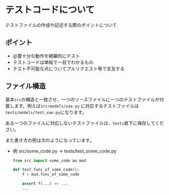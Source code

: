 # テストコードについて

テストファイルの作成や記述する際のポイントについて

## ポイント

- 必要十分な動作を網羅的にテスト
- テストコードは単純で一目でわかるもの
- テスト不可能な点についてプルリクエスト等で言及する

## ファイル構造

基本`src`の構造と一致させ、一つのソースファイルに一つのテストファイルが付属します。例えば`src/models/vae.py` に対応するテストファイルは`tests/models/test_vae.py`になります。

ある一つのファイルに対応しないテストファイルは、`tests`直下に保存してください。

また書き方の例は次のようになっています。

- 例
  src/some_code.py -> tests/test_some_code.py

  ```py
  from src import some_code as mod

  def test_func_of_some_code():
      f = mod.func_of_some_code

      assert f(...) == ...
      ...

  ```
